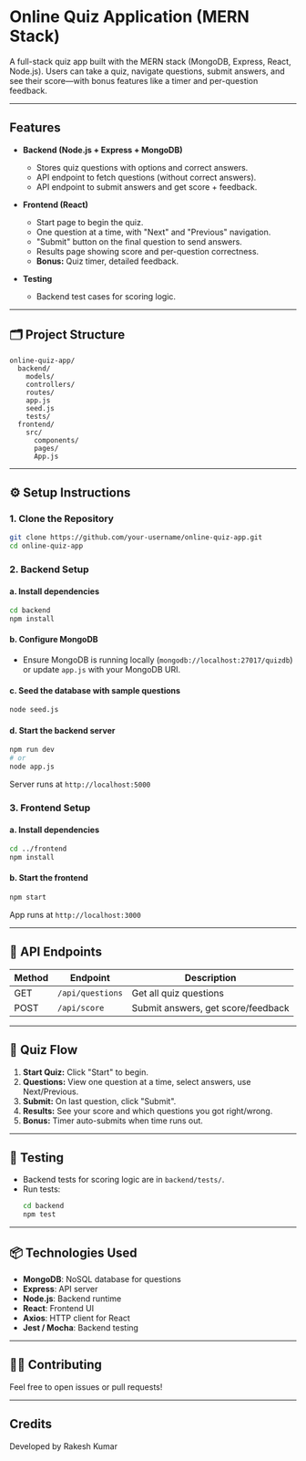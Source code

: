 # Online Quiz Application (MERN Stack)

A full-stack quiz app built with the MERN stack (MongoDB, Express, React, Node.js). Users can take a quiz, navigate questions, submit answers, and see their score—with bonus features like a timer and per-question feedback.

---

## Features

- **Backend (Node.js + Express + MongoDB)**
  - Stores quiz questions with options and correct answers.
  - API endpoint to fetch questions (without correct answers).
  - API endpoint to submit answers and get score + feedback.

- **Frontend (React)**
  - Start page to begin the quiz.
  - One question at a time, with "Next" and "Previous" navigation.
  - "Submit" button on the final question to send answers.
  - Results page showing score and per-question correctness.
  - **Bonus:** Quiz timer, detailed feedback.

- **Testing**
  - Backend test cases for scoring logic.

---

## 🗂️ Project Structure

```
online-quiz-app/
  backend/
    models/
    controllers/
    routes/
    app.js
    seed.js
    tests/
  frontend/
    src/
      components/
      pages/
      App.js
```

---

## ⚙️ Setup Instructions

### 1. **Clone the Repository**
```bash
git clone https://github.com/your-username/online-quiz-app.git
cd online-quiz-app
```

### 2. **Backend Setup**

#### a. Install dependencies
```bash
cd backend
npm install
```

#### b. Configure MongoDB
- Ensure MongoDB is running locally (`mongodb://localhost:27017/quizdb`) or update `app.js` with your MongoDB URI.

#### c. Seed the database with sample questions
```bash
node seed.js
```

#### d. Start the backend server
```bash
npm run dev
# or
node app.js
```
Server runs at `http://localhost:5000`

### 3. **Frontend Setup**

#### a. Install dependencies
```bash
cd ../frontend
npm install
```

#### b. Start the frontend
```bash
npm start
```
App runs at `http://localhost:3000`

---

## 📝 API Endpoints

| Method | Endpoint            | Description                     |
|--------|---------------------|---------------------------------|
| GET    | `/api/questions`    | Get all quiz questions          |
| POST   | `/api/score`        | Submit answers, get score/feedback |

---

## 🎯 Quiz Flow

1. **Start Quiz:** Click "Start" to begin.
2. **Questions:** View one question at a time, select answers, use Next/Previous.
3. **Submit:** On last question, click "Submit".
4. **Results:** See your score and which questions you got right/wrong.
5. **Bonus:** Timer auto-submits when time runs out.

---

## 🧪 Testing

- Backend tests for scoring logic are in `backend/tests/`.
- Run tests:
  ```bash
  cd backend
  npm test
  ```

---

## 📦 Technologies Used

- **MongoDB**: NoSQL database for questions
- **Express**: API server
- **Node.js**: Backend runtime
- **React**: Frontend UI
- **Axios**: HTTP client for React
- **Jest / Mocha**: Backend testing

---

## 👨‍💻 Contributing

Feel free to open issues or pull requests!

---

## Credits  
Developed by Rakesh Kumar
